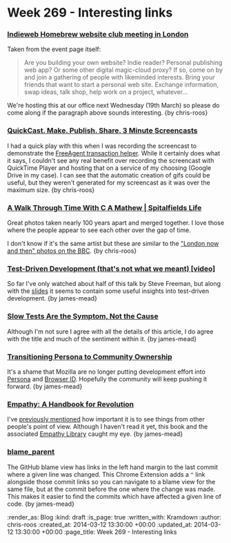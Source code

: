 Week 269 - Interesting links
============================

### [Indieweb Homebrew website club meeting in London](http://indiewebcamp.com/events/2014-03-19-homebrew-website-club)

Taken from the event page itself:

> Are you building your own website? Indie reader? Personal publishing web app? Or some other digital magic-cloud proxy? If so, come on by and join a gathering of people with likeminded interests. Bring your friends that want to start a personal web site. Exchange information, swap ideas, talk shop, help work on a project, whatever...

We're hosting this at our office next Wednesday (19th March) so please do come along if the paragraph above sounds interesting. {by chris-roos}


### [QuickCast. Make. Publish. Share. 3 Minute Screencasts](http://quickcast.io/)

I had a quick play with this when I was recording the screencast to demonstrate the [FreeAgent transaction helper][]. While it certainly does what it says, I couldn't see any real benefit over recording the screencast with QuickTime Player and hosting that on a service of my choosing (Google Drive in my case). I can see that the automatic creation of gifs could be useful, but they weren't generated for my screencast as it was over the maximum size. {by chris-roos}


### [A Walk Through Time With C A Mathew | Spitalfields Life](http://spitalfieldslife.com/2014/03/07/a-walk-through-time-with-c-a-mathew/)

Great photos taken nearly 100 years apart and merged together. I love those where the people appear to see each other over the gap of time.

I don't know if it's the same artist but these are similar to the ["London now and then" photos on the BBC](http://www.bbc.co.uk/news/in-pictures-26339275). {by chris-roos}


[FreeAgent transaction helper]: /automating-some-of-the-freeagent-transaction-explanation-process


### [Test-Driven Development (that's not what we meant) [video]](https://vimeo.com/83960706)

So far I've only watched about half of this talk by Steve Freeman, but along with the [slides](http://gotocon.com/dl/goto-berlin-2013/slides/SteveFreeman_TestDrivenDevelopmentThatsNotWhatWeMeant.pdf) it seems to contain some useful insights into test-driven development. {by james-mead}


### [Slow Tests Are the Symptom, Not the Cause](http://re-factor.com/blog/2013/09/27/slow-tests-are-the-symptom-not-the-cause/)

Although I'm not sure I agree with all the details of this article, I do agree with the title and much of the sentiment within it. {by james-mead}


### [Transitioning Persona to Community Ownership](http://identity.mozilla.com/post/78873831485/transitioning-persona-to-community-ownership)

It's a shame that Mozilla are no longer putting development effort into [Persona](http://www.mozilla.org/en-US/persona/) and [Browser ID](http://identity.mozilla.com/post/7616727542/introducing-browserid-a-better-way-to-sign-in). Hopefully the community will keep pushing it forward. {by james-mead}


### [Empathy: A Handbook for Revolution](http://www.romankrznaric.com/empathy-a-handbook-for-revolution)

I've [previously mentioned](/week-242-links#assume-good-faithhttpenwikipediaorgwikiwikipediaassumegoodfaith) how important it is to see things from other people's point of view. Although I haven't read it yet, this book and the associated [Empathy Library](http://empathylibrary.com/) caught my eye. {by james-mead}


### [blame_parent](https://github.com/chancancode/blame_parent)

The GitHub blame view has links in the left hand margin to the last commit where a given line was changed. This Chrome Extension adds a `^` link alongside those commit links so you can navigate to a blame view for the same file, but at the commit before the one where the change was made. This makes it easier to find the commits which have affected a given line of code. {by james-mead}


:render_as: Blog
:kind: draft
:is_page: true
:written_with: Kramdown
:author: chris-roos
:created_at: 2014-03-12 13:30:00 +00:00
:updated_at: 2014-03-12 13:30:00 +00:00
:page_title: Week 269 - Interesting links

